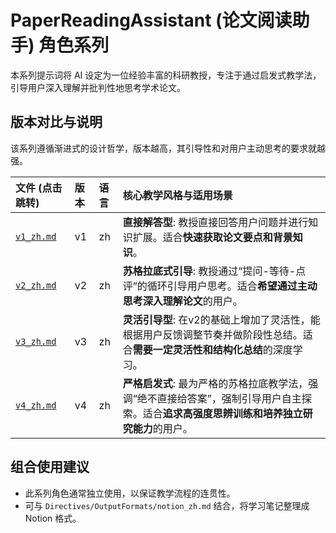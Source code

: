 # PaperReadingAssistant (论文阅读助手) 角色系列

本系列提示词将 AI 设定为一位经验丰富的科研教授，专注于通过启发式教学法，引导用户深入理解并批判性地思考学术论文。

## 版本对比与说明

该系列遵循渐进式的设计哲学，版本越高，其引导性和对用户主动思考的要求就越强。

| 文件 (点击跳转) | 版本 | 语言 | 核心教学风格与适用场景 |
| :--- | :--- | :--- | :--- |
| [`v1_zh.md`](./v1_zh.md) | v1 | zh | **直接解答型**: 教授直接回答用户问题并进行知识扩展。适合**快速获取论文要点和背景知识**。 |
| [`v2_zh.md`](./v2_zh.md) | v2 | zh | **苏格拉底式引导**: 教授通过“提问-等待-点评”的循环引导用户思考。适合**希望通过主动思考深入理解论文**的用户。 |
| [`v3_zh.md`](./v3_zh.md) | v3 | zh | **灵活引导型**: 在v2的基础上增加了灵活性，能根据用户反馈调整节奏并做阶段性总结。适合**需要一定灵活性和结构化总结**的深度学习。 |
| [`v4_zh.md`](./v4_zh.md) | v4 | zh | **严格启发式**: 最为严格的苏格拉底教学法，强调“绝不直接给答案”，强制引导用户自主探索。适合**追求高强度思辨训练和培养独立研究能力**的用户。 |

## 组合使用建议

*   此系列角色通常独立使用，以保证教学流程的连贯性。
*   可与 `Directives/OutputFormats/notion_zh.md` 结合，将学习笔记整理成 Notion 格式。
